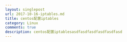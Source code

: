 ```yaml
---
layout: singlepost
url: 2017-10-16-iptables.md
title: centos配置iptables
category: Linux
comments: true
description: centos配置iptablesasdfasdfasdfasdfasdfasd          
---
```


